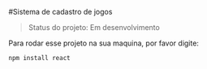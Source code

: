 #Sistema de cadastro de jogos

> Status do projeto: Em desenvolvimento

Para rodar esse projeto na sua maquina, por favor digite:

```
npm install react
```
